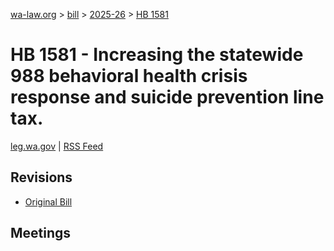 [wa-law.org](/) > [bill](/bill/) > [2025-26](/bill/2025-26/) > [HB 1581](/bill/2025-26/hb/1581/)

# HB 1581 - Increasing the statewide 988 behavioral health crisis response and suicide prevention line tax.
[leg.wa.gov](https://app.leg.wa.gov/billsummary?BillNumber=1581&Year=2025&Initiative=false) | [RSS Feed](./rss.xml)

## Revisions
* [Original Bill](1/)

## Meetings
